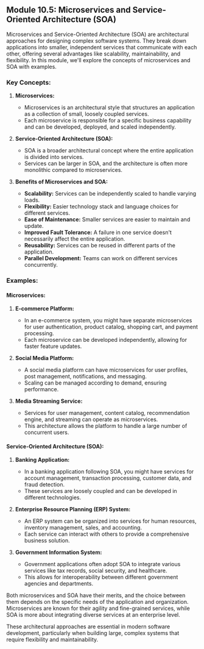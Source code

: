 ## Module 10.5: Microservices and Service-Oriented Architecture (SOA)

Microservices and Service-Oriented Architecture (SOA) are architectural approaches for designing complex software systems. They break down applications into smaller, independent services that communicate with each other, offering several advantages like scalability, maintainability, and flexibility. In this module, we'll explore the concepts of microservices and SOA with examples.

### Key Concepts:

1. **Microservices:**
   - Microservices is an architectural style that structures an application as a collection of small, loosely coupled services.
   - Each microservice is responsible for a specific business capability and can be developed, deployed, and scaled independently.

2. **Service-Oriented Architecture (SOA):**
   - SOA is a broader architectural concept where the entire application is divided into services.
   - Services can be larger in SOA, and the architecture is often more monolithic compared to microservices.

3. **Benefits of Microservices and SOA:**
   - **Scalability:** Services can be independently scaled to handle varying loads.
   - **Flexibility:** Easier technology stack and language choices for different services.
   - **Ease of Maintenance:** Smaller services are easier to maintain and update.
   - **Improved Fault Tolerance:** A failure in one service doesn't necessarily affect the entire application.
   - **Reusability:** Services can be reused in different parts of the application.
   - **Parallel Development:** Teams can work on different services concurrently.

### Examples:

#### Microservices:

1. **E-commerce Platform:**
   - In an e-commerce system, you might have separate microservices for user authentication, product catalog, shopping cart, and payment processing.
   - Each microservice can be developed independently, allowing for faster feature updates.

2. **Social Media Platform:**
   - A social media platform can have microservices for user profiles, post management, notifications, and messaging.
   - Scaling can be managed according to demand, ensuring performance.

3. **Media Streaming Service:**
   - Services for user management, content catalog, recommendation engine, and streaming can operate as microservices.
   - This architecture allows the platform to handle a large number of concurrent users.

#### Service-Oriented Architecture (SOA):

1. **Banking Application:**
   - In a banking application following SOA, you might have services for account management, transaction processing, customer data, and fraud detection.
   - These services are loosely coupled and can be developed in different technologies.

2. **Enterprise Resource Planning (ERP) System:**
   - An ERP system can be organized into services for human resources, inventory management, sales, and accounting.
   - Each service can interact with others to provide a comprehensive business solution.

3. **Government Information System:**
   - Government applications often adopt SOA to integrate various services like tax records, social security, and healthcare.
   - This allows for interoperability between different government agencies and departments.

Both microservices and SOA have their merits, and the choice between them depends on the specific needs of the application and organization. Microservices are known for their agility and fine-grained services, while SOA is more about integrating diverse services at an enterprise level.

These architectural approaches are essential in modern software development, particularly when building large, complex systems that require flexibility and maintainability.

